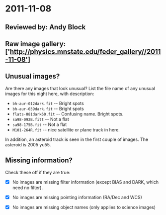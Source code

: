 # 2011-11-08

## Reviewed by:   Andy Block

## Raw image gallery: ['http://physics.mnstate.edu/feder_gallery//2011-11-08']

## Unusual images?

Are there any images that look unusual? List the file name of any unusual images for this night here, with description:

+ `bh-aur-012dark.fit` -- Bright spots
+ `bh-aur-039dark.fit` -- Bright spots
+ `flats-081dark60.fit` -- Confusing name. Bright spots.
+ `sa98-092B.fitt` -- Not a flat
+ `sa98-175B.fit` -- Not a flat
+ `M101-264R.fit` -- nice satellite or plane track in here.

In addition, an asteroid track is seen in the first couple of images. The asteroid is 2005 yu55.



## Missing information?

Check these off if they are true:

- [x] No images are missing filter information (except BIAS and DARK, which need no filter).
- [x] No images are missing pointing information (RA/Dec and WCS)
- [x] No images are missing object names (only applies to science images)




